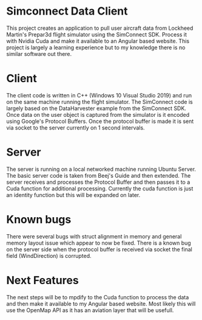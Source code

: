 ﻿# Simconnect Data Client
This project creates an application to pull user aircraft data from Lockheed Martin's Prepar3d flight simulator using the SimConnect SDK.
Process it with Nvidia Cuda and make it available to an Angular based website. This project is largely a learning experience but to my knowledge there is no similar software out there.

# Client
The client code is written in C++ (Windows 10 Visual Studio 2019) and run on the same machine running the flight simulator. 
The SimConnect code is largely based on the DataHarvester example from the SimConnect SDK. 
Once data on the user object is captured from the simulator is it encoded using Google's Protocol Buffers.
Once the protocol buffer is made it is sent via socket to the server currently on 1 second intervals.

# Server
The server is running on a local networked machine running Ubuntu Server. The basic server code is taken from Beej's Guide and then extended.
The server receives and processes the Protocol Buffer and then passes it to a Cuda function for additional processing.
Currently the cuda function is just an identity function but this will be expanded on later.

# Known bugs
There were several bugs with struct alignment in memory and general memory layout issue which appear to now be fixed.
There is a known bug on the server side when the protocol buffer is received via socket the final field (WindDirection) is corrupted.

# Next Features
The next steps will be to mpdify to the Cuda function to process the data and then make it available to my Angular based website.
Most likely this will use the OpenMap API as it has an aviation layer that will be usefull.
